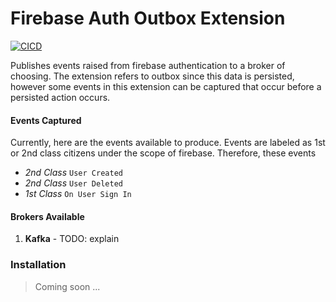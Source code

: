 # Firebase Auth Outbox Extension

[![CICD](https://github.com/teaglebuilt/firebase-auth-outbox-extension/actions/workflows/main.yaml/badge.svg)](https://github.com/teaglebuilt/firebase-auth-outbox-extension/actions/workflows/main.yaml)

Publishes events raised from firebase authentication to a broker of choosing. The extension refers to outbox since this data is persisted, however some events in this extension can be captured that occur before a persisted action occurs.

#### Events Captured

Currently, here are the events available to produce. Events are labeled as 1st or 2nd class citizens under the scope of firebase. Therefore, these events

* _2nd Class_ `User Created`
* _2nd Class_ `User Deleted`
* _1st Class_ `On User Sign In`


#### Brokers Available

1. **Kafka** - TODO: explain



### Installation

> Coming soon ...

